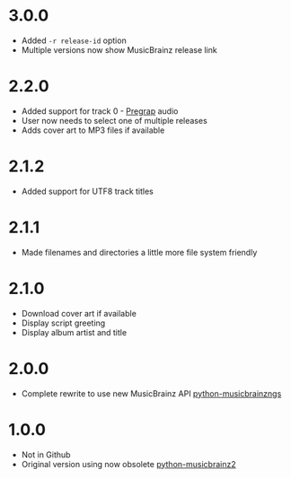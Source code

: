 # 3.0.0
* Added `-r release-id` option
* Multiple versions now show MusicBrainz release link

# 2.2.0
* Added support for track 0 - [Pregrap](https://en.wikipedia.org/wiki/Pregap) audio
* User now needs to select one of multiple releases
* Adds cover art to MP3 files if available

# 2.1.2
* Added support for UTF8 track titles

# 2.1.1
* Made filenames and directories a little more file system friendly

# 2.1.0
* Download cover art if available
* Display script greeting
* Display album artist and title

# 2.0.0
* Complete rewrite to use new MusicBrainz API [python-musicbrainzngs](https://github.com/alastair/python-musicbrainzngs)

# 1.0.0
* Not in Github
* Original version using now obsolete [python-musicbrainz2](https://musicbrainz.org/doc/python-musicbrainz2)
